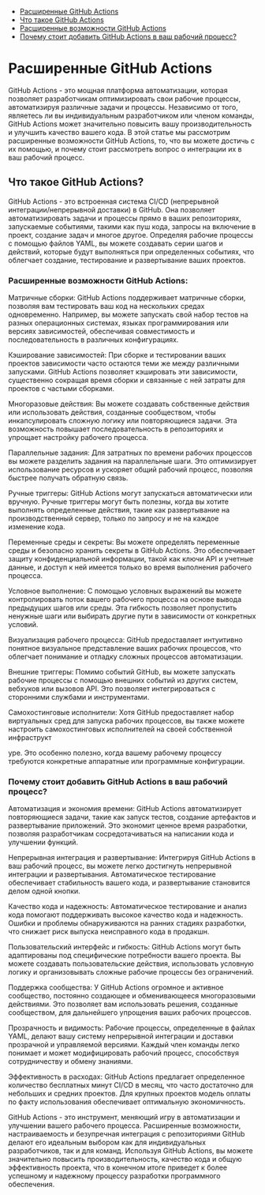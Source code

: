 - [Расширенные GitHub Actions](#advanced-github-actions)
- [Что такое GitHub Actions](#what-is-github-actions)
- [Расширенные возможности GitHub Actions](#advanced-features-of-github-actions)
- [Почему стоит добавить GitHub Actions в ваш рабочий процесс?](#why-consider-adding-github-actions-to-your-workflow)

# Расширенные GitHub Actions

GitHub Actions - это мощная платформа автоматизации, которая позволяет разработчикам оптимизировать свои рабочие процессы, автоматизируя различные задачи и процессы. Независимо от того, являетесь ли вы индивидуальным разработчиком или членом команды, GitHub Actions может значительно повысить вашу производительность и улучшить качество вашего кода. В этой статье мы рассмотрим расширенные возможности GitHub Actions, то, что вы можете достичь с их помощью, и почему стоит рассмотреть вопрос о интеграции их в ваш рабочий процесс.

## Что такое GitHub Actions?
GitHub Actions - это встроенная система CI/CD (непрерывной интеграции/непрерывной доставки) в GitHub. Она позволяет автоматизировать задачи и процессы прямо в ваших репозиториях, запускаемые событиями, такими как пуш кода, запросы на включение в проект, создание задач и многое другое. Определяя рабочие процессы с помощью файлов YAML, вы можете создавать серии шагов и действий, которые будут выполняться при определенных событиях, что облегчает создание, тестирование и развертывание ваших проектов.

### Расширенные возможности GitHub Actions:
Матричные сборки: GitHub Actions поддерживает матричные сборки, позволяя вам тестировать ваш код на нескольких средах одновременно. Например, вы можете запускать свой набор тестов на разных операционных системах, языках программирования или версиях зависимостей, обеспечивая совместимость и последовательность в различных конфигурациях.

Кэширование зависимостей: При сборке и тестировании ваших проектов зависимости часто остаются теми же между различными запусками. GitHub Actions позволяет кэшировать эти зависимости, существенно сокращая время сборки и связанные с ней затраты для проектов с частыми сборками.

Многоразовые действия: Вы можете создавать собственные действия или использовать действия, созданные сообществом, чтобы инкапсулировать сложную логику или повторяющиеся задачи. Эта возможность повышает последовательность в репозиториях и упрощает настройку рабочего процесса.

Параллельные задания: Для затратных по времени рабочих процессов вы можете разделить задания на параллельные шаги. Это оптимизирует использование ресурсов и ускоряет общий рабочий процесс, позволяя быстрее получать обратную связь.

Ручные триггеры: GitHub Actions могут запускаться автоматически или вручную. Ручные триггеры могут быть полезны, когда вы хотите выполнять определенные действия, такие как развертывание на производственный сервер, только по запросу и не на каждое изменение кода.

Переменные среды и секреты: Вы можете определять переменные среды и безопасно хранить секреты в GitHub Actions. Это обеспечивает защиту конфиденциальной информации, такой как ключи API и учетные данные, и доступ к ней имеется только во время выполнения рабочего процесса.

Условное выполнение: С помощью условных выражений вы можете контролировать поток вашего рабочего процесса на основе вывода предыдущих шагов или среды. Эта гибкость позволяет пропустить ненужные шаги или выбирать другие пути в зависимости от конкретных условий.

Визуализация рабочего процесса: GitHub предоставляет интуитивно понятное визуальное представление ваших рабочих процессов, что облегчает понимание и отладку сложных процессов автоматизации.

Внешние триггеры: Помимо событий GitHub, вы можете запускать рабочие процессы с помощью внешних событий из других систем, вебхуков или вызовов API. Это позволяет интегрироваться с сторонними службами и инструментами.

Самохостинговые исполнители: Хотя GitHub предоставляет набор виртуальных сред для запуска рабочих процессов, вы также можете настроить самохостинговых исполнителей на своей собственной инфраструкт

уре. Это особенно полезно, когда вашему рабочему процессу требуются конкретные аппаратные или программные конфигурации.

### Почему стоит добавить GitHub Actions в ваш рабочий процесс?
Автоматизация и экономия времени: GitHub Actions автоматизирует повторяющиеся задачи, такие как запуск тестов, создание артефактов и развертывание приложений. Это экономит ценное время разработки, позволяя разработчикам сосредотачиваться на написании кода и улучшении функций.

Непрерывная интеграция и развертывание: Интегрируя GitHub Actions в ваш рабочий процесс, вы можете легко достигнуть непрерывной интеграции и развертывания. Автоматическое тестирование обеспечивает стабильность вашего кода, и развертывание становится делом одной кнопки.

Качество кода и надежность: Автоматическое тестирование и анализ кода помогают поддерживать высокое качество кода и надежность. Ошибки и проблемы обнаруживаются на ранних стадиях разработки, что снижает риск выпуска неисправного кода в продакшн.

Пользовательский интерфейс и гибкость: GitHub Actions могут быть адаптированы под специфические потребности вашего проекта. Вы можете создавать пользовательские действия, использовать условную логику и организовывать сложные рабочие процессы без ограничений.

Поддержка сообщества: У GitHub Actions огромное и активное сообщество, постоянно создающее и обменивающееся многоразовыми действиями. Это позволяет вам использовать решения, созданные сообществом, для дальнейшего упрощения ваших рабочих процессов.

Прозрачность и видимость: Рабочие процессы, определенные в файлах YAML, делают вашу систему непрерывной интеграции и доставки прозрачной и управляемой версиями. Каждый член команды легко понимает и может модифицировать рабочий процесс, способствуя сотрудничеству и обмену знаниями.

Эффективность в расходах: GitHub Actions предлагает определенное количество бесплатных минут CI/CD в месяц, что часто достаточно для небольших и средних проектов. Для крупных проектов модель оплаты по факту использования обеспечивает оптимальную экономичность.

GitHub Actions - это инструмент, меняющий игру в автоматизации и улучшении вашего рабочего процесса. Расширенные возможности, настраиваемость и безупречная интеграция с репозиториями GitHub делают его идеальным выбором как для индивидуальных разработчиков, так и для команд. Используя GitHub Actions, вы можете значительно повысить производительность, качество кода и общую эффективность проекта, что в конечном итоге приведет к более успешному и надежному процессу разработки программного обеспечения.